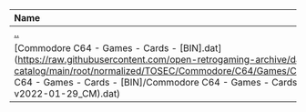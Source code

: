 |Name|Size|
|:---|---:|
|[..](../index.html)|DIR|
|[Commodore C64 - Games - Cards - [BIN].dat](https://raw.githubusercontent.com/open-retrogaming-archive/dat-catalog/main/root/normalized/TOSEC/Commodore/C64/Games/Cards/[BIN]/Commodore C64 - Games - Cards - [BIN]/Commodore C64 - Games - Cards - [BIN] (TOSEC-v2022-01-29_CM).dat)|844|
